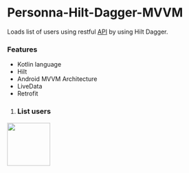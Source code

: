 # Personna-Hilt-Dagger-MVVM
Loads list of users using restful [API](https://randomuser.me/api/?results=10) by using Hilt Dagger.

### Features
- Kotlin language
- Hilt
- Android MVVM Architecture
- LiveData
- Retrofit

1. ### List users <br/>
<img src="https://github.com/majdirabeh/Personna-MVVM-Koin-Retrofit-LiveData/blob/master/Screenshots/list_users.png" style=" width:100px ; height:100px " />
